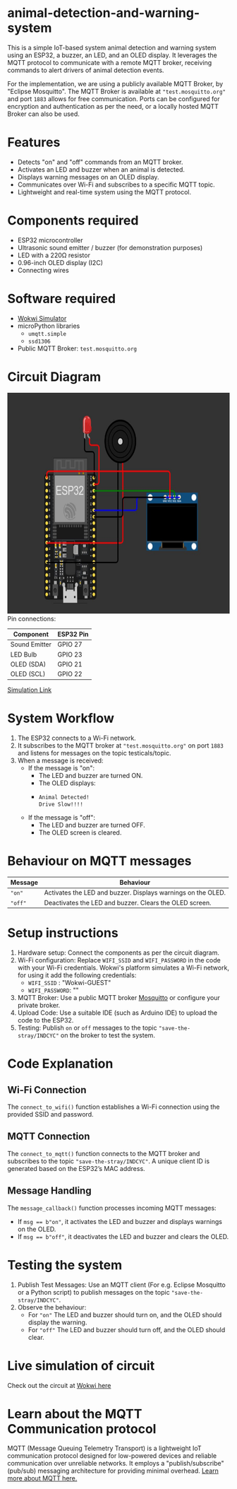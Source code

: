 # animal-detection-and-warning-system
This is a simple IoT-based system animal detection and warning system using an ESP32, a buzzer, an LED, and an OLED display. It leverages the MQTT protocol to communicate with a remote MQTT broker, receiving commands to alert drivers of animal detection events.

For the implementation, we are using a publicly available MQTT Broker, by "Eclipse Mosquitto". The MQTT Broker is available at `"test.mosquitto.org"` and port `1883` allows for free communication. Ports can be configured for encryption and authentication as per the need, or a locally hosted MQTT Broker can also be used.

# Features
- Detects "on" and "off" commands from an MQTT broker.
- Activates an LED and buzzer when an animal is detected.
- Displays warning messages on an OLED display.
- Communicates over Wi-Fi and subscribes to a specific MQTT topic.
- Lightweight and real-time system using the MQTT protocol.

# Components required
- ESP32 microcontroller
- Ultrasonic sound emitter / buzzer (for demonstration purposes)
- LED with a 220Ω resistor
- 0.96-inch OLED display (I2C)
- Connecting wires

# Software required
- [Wokwi Simulator](https://wokwi.com/)
- microPython libraries
  - `umqtt.simple`
  - `ssd1306`
- Public MQTT Broker: `test.mosquitto.org`

# Circuit Diagram
<img src="https://github.com/quick-fox-03/animal-detection-and-warning-system/blob/main/soundplay%20circuit.jpg?raw=true" height="500px" width="700px" alt="image of circuit with esp32 controller leds and speakers">
Pin connections:

| Component  | ESP32 Pin |
| ------------- | ------------- |
| Sound Emitter  | GPIO 27  |
| LED Bulb  | GPIO 23  |
| OLED (SDA)  | GPIO 21  |
| OLED (SCL)  | GPIO 22  |

[Simulation Link](https://wokwi.com/projects/415272090827317249)

# System Workflow
1. The ESP32 connects to a Wi-Fi network.
2. It subscribes to the MQTT broker at `"test.mosquitto.org"` on port `1883` and listens for messages on the topic testicals/topic.
3. When a message is received:
   - If the message is "on":
     - The LED and buzzer are turned ON.
     - The OLED displays:
     - ```
       Animal Detected!
       Drive Slow!!!!
       ```
   - If the message is "off":
     - The LED and buzzer are turned OFF.
     - The OLED screen is cleared.

# Behaviour on MQTT messages
| Message  | Behaviour |
| ------------- | ------------- |
| `"on"` | Activates the LED and buzzer. Displays warnings on the OLED.  |
| `"off"`  | Deactivates the LED and buzzer. Clears the OLED screen. |

# Setup instructions
1. Hardware setup: Connect the components as per the circuit diagram.
2. Wi-Fi configuration: Replace `WIFI_SSID` and `WIFI_PASSWORD` in the code with your Wi-Fi credentials. Wokwi's platform simulates a Wi-Fi network, for using it add the following credentials:
   - `WIFI_SSID` : "Wokwi-GUEST"
   - `WIFI_PASSWORD`: ""
3. MQTT Broker: Use a public MQTT broker [Mosquitto](test.mosquitto.org) or configure your private broker.
4. Upload Code: Use a suitable IDE (such as Arduino IDE) to upload the code to the ESP32.
5. Testing: Publish `on` or `off` messages to the topic `"save-the-stray/INDCYC"` on the broker to test the system.

 # Code Explanation
 ## Wi-Fi Connection
 The `connect_to_wifi()` function establishes a Wi-Fi connection using the provided SSID and password.
## MQTT Connection
The `connect_to_mqtt()` function connects to the MQTT broker and subscribes to the topic `"save-the-stray/INDCYC"`. A unique client ID is generated based on the ESP32’s MAC address.
## Message Handling
The `message_callback()` function processes incoming MQTT messages:
- If `msg == b"on"`, it activates the LED and buzzer and displays warnings on the OLED.
- If `msg == b"off"`, it deactivates the LED and buzzer and clears the OLED.

# Testing the system
1. Publish Test Messages: Use an MQTT client (For e.g. Eclipse Mosquitto or a Python script) to publish messages on the topic `"save-the-stray/INDCYC"`.
2. Observe the behaviour:
   - For `"on"` The LED and buzzer should turn on, and the OLED should display the warning.
   - For `"off"` The LED and buzzer should turn off, and the OLED should clear.

# Live simulation of circuit
Check out the circuit at [Wokwi here](https://wokwi.com/projects/415272090827317249)

# Learn about the MQTT Communication protocol
MQTT (Message Queuing Telemetry Transport) is a lightweight IoT communication protocol designed for low-powered devices and reliable communication over unreliable networks. It employs a "publish/subscribe" (pub/sub) messaging architecture for providing minimal overhead. [Learn more about MQTT here. ](https://mqtt.org/)

